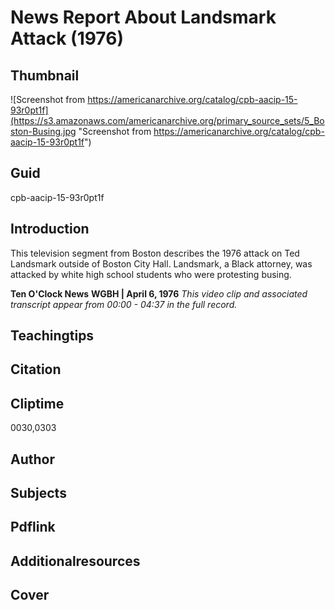 # News Report About Landsmark Attack (1976)

## Thumbnail

![Screenshot from https://americanarchive.org/catalog/cpb-aacip-15-93r0pt1f](https://s3.amazonaws.com/americanarchive.org/primary_source_sets/5_Boston-Busing.jpg "Screenshot from https://americanarchive.org/catalog/cpb-aacip-15-93r0pt1f")

## Guid
cpb-aacip-15-93r0pt1f

## Introduction

This television segment from Boston describes the 1976 attack on Ted Landsmark outside of Boston City Hall. Landsmark, a Black attorney, was attacked by white high school students who were protesting busing. 

<b>Ten O'Clock News</b>
<b>WGBH | April 6, 1976</b>
<i>This video clip and associated transcript appear from 00:00 - 04:37 in the full record.</i>

## Teachingtips

## Citation

## Cliptime

0030,0303

## Author
## Subjects
## Pdflink
## Additionalresources
## Cover
